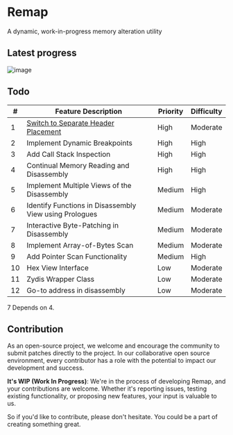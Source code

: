 # Remap

A dynamic, work-in-progress memory alteration utility

## Latest progress

![image](https://github.com/FemboyEngine/Remap/assets/93382765/fc077a9c-f5a5-4261-9870-d7c6b5817e40)

## Todo
| #   | Feature Description                                    | Priority | Difficulty |
| --- | ------------------------------------------------------ | -------- | ---------- |
| 1   | [Switch to Separate Header Placement](https://raw.githubusercontent.com/vector-of-bool/pitchfork/develop/data/spec.bs#src.header-placement.separate)                    | High     | Moderate   |
| 2   | Implement Dynamic Breakpoints                          | High     | High       |
| 3   | Add Call Stack Inspection                              | High     | High       |
| 4   | Continual Memory Reading and Disassembly               | High     | High       |
| 5   | Implement Multiple Views of the Disassembly            | Medium   | High       |
| 6   | Identify Functions in Disassembly View using Prologues | Medium   | Moderate   |
| 7   | Interactive Byte-Patching in Disassembly               | Medium   | Moderate   |
| 8   | Implement Array-of-Bytes Scan                          | Medium   | Moderate   |
| 9   | Add Pointer Scan Functionality                         | Medium   | High       |
| 10  | Hex View Interface                                     | Low      | Moderate   |
| 11  | Zydis Wrapper Class                                    | Low      | Moderate   |
| 12  | Go-to address in disassembly                           | Low      | Moderate   |

7 Depends on 4.

## Contribution

As an open-source project, we welcome and encourage the community to submit patches directly to the project. In our collaborative open source environment, every contributor has a role with the potential to impact our development and success.

**It's WIP (Work In Progress)**: We're in the process of developing Remap, and your contributions are welcome. Whether it's reporting issues, testing existing functionality, or proposing new features, your input is valuable to us.

So if you'd like to contribute, please don't hesitate. You could be a part of creating something great.
